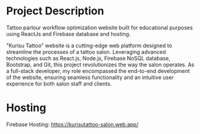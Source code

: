 # Project Description
Tattoo parlour workflow optimization website built for educational purposes using ReactJs and Firebase database and hosting.

"Kurisu Tattoo" website is a cutting-edge web platform designed to streamline the processes of a tattoo salon. Leveraging advanced technologies such as React.js, Node.js, Firebase NoSQL database, Bootstrap, and Git, this project revolutionizes the way the salon operates. As a full-stack developer, my role encompassed the end-to-end development of the website, ensuring seamless functionality and an intuitive user experience for both salon staff and clients.
# Hosting
Firebase Hosting: https://kurisutattoo-salon.web.app/


